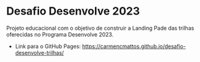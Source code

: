# Desafio Desenvolve 2023

Projeto educacional com o objetivo de construir a Landing Pade das trilhas oferecidas no Programa Desenvolve 2023.

- Link para o GitHub Pages: <https://carmencmattos.github.io/desafio-desenvolve-trilhas/>
